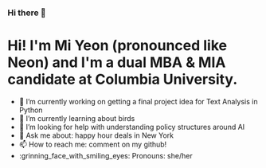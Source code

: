 ### Hi there 👋

# Hi! I'm Mi Yeon (pronounced like Neon) and I'm a dual MBA & MIA candidate at Columbia University.

- 🔭 I’m currently working on getting a final project idea for Text Analysis in Python
- 🌱 I’m currently learning about birds
- 🤔 I’m looking for help with understanding policy structures around AI 
- 💬 Ask me about: happy hour deals in New York
- 📫 How to reach me: comment on my github!
- :grinning_face_with_smiling_eyes: Pronouns: she/her

